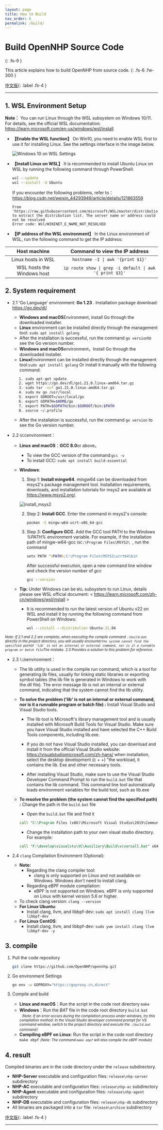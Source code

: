 ```yaml
---
layout: page
title: How to Build
nav_order: 6
permalink: /build/
---
```


# Build OpenNHP Source Code
{: .fs-9 }

This article explains how to build OpenNHP from source code.
{: .fs-6 .fw-300 }

[中文版](/zh-cn/build/){: .label .fs-4 }

---

## 1. WSL Environment Setup

**Note：** You can run Linux through the WSL subsystem on Windows 10/11. For details, see the official WSL documentation: https://learn.microsoft.com/en-us/windows/wsl/install

- **【Enable the WSL function】** On Win10, you need to enable WSL first to use it for installing Linux. See the settings interface in the image below.

   ![Windows 10 on WSL Settings](/images/win10wsl_en.png)

- **【Install Linux on WSL】** It is recommended to install Ubuntu Linux on WSL by running the following command through PowerShell:

   ```bat
   wsl --update
   wsl --install -d Ubuntu
   ```

   If you encounter the following problems, refer to：<https://blog.csdn.net/weixin_44293949/article/details/121863559>

   ```text
   From 'https://raw.githubusercontent.com/microsoft/WSL/master/distributions/DistributionInfo.json' to extract the distribution list. The server name or address could not be resolved
   Error code: Wsl/WININET_E_NAME_NOT_RESOLVED
   ```

- **【IP address of the WSL environment】** In the Linux environment of WSL, run the following command to get the IP address:

|        Host machine        |             Command to view the IP address              |
| :------------------------: | :-----------------------------------------------------: |
|     Linux hosts in WSL     |            `hostname -I \| awk '{print $1}'`            |
| WSL hosts the Windows host | `ip route show \| grep -i default \| awk '{ print $3}'` |

## 2. System requirement

- 2.1 'Go Language' environment: **Go 1.23** . Installation package download: <https://go.dev/dl/>
  - **Windows and macOS**Environment, install Go through the downloaded installer.
  - **Linux** environment can be installed directly through the management tool: `sudo apt install golang`
  - After the installation is successful, run the command `go version`to see the Go version number.
  - **Windows and macOS**environment，Install Go through the downloaded installer.
  - **Linux**Environment can be installed directly through the management tool:`sudo apt install golang` Or install it manually with the following command:

   ```bash
      1. sudo apt-get update
      2. wget https://go.dev/dl/go1.21.0.linux-amd64.tar.gz
      3. sudo tar -xvf go1.21.0.linux-amd64.tar.gz
      4. sudo mv go /usr/local
      5. export GOROOT=/usr/local/go
      6. export GOPATH=$HOME/go
      7. export PATH=$GOPATH/bin:$GOROOT/bin:$PATH
      8. source ~/.profile
   ```

  - After the installation is successful, run the command `go version` to see the Go version number.
- 2.2 `GCC`environment：
  - **Linux and macOS**：**GCC 8.0**or above。
    - To view the GCC version of the command:`gcc -v`
    - To install GCC: `sudo apt install build-essential`
  - **Windows**:
    1. Step 1: **Install mingw64**. mingw64 can be downloaded from msys2's package management tool. Installation requirements, downloads, and installation tutorials for msys2 are available at <https://www.msys2.org/>.

    ![install_msys2](/images/install_msys2.png)

    2. Step 2: **Install GCC**. Enter the command in msys2's console:

       ```bash
       pacman -S mingw-w64-ucrt-x86_64-gcc
       ```

    3. Step 3: **Configure GCC**. Add the GCC tool PATH to the Windows *%PATH%* environment variable. For example, if the installation path of mingw-w64-gcc is`C:\Program Files\MSYS2\ `, run the command

       ```bat
       setx PATH "%PATH%;C:\Program Files\MSYS2\ucrt64\bin
       ```
       After successful execution, open a new command line window and check the version number of *gcc*
       ```bat
       gcc --version
       ```

  - **Tip:** Under Windows can be ` WSL ` subsystem to run Linux, details please see WSL official document: < https://learn.microsoft.com/zh-cn/windows/wsl/install >
    - It is recommended to run the latest version of Ubuntu v22 on WSL and install it by running the following command from PowerShell on Windows:
      ```bat
      wsl --install --distribution Ubuntu-22.04
      ```

<small>*Note: If 2.1 and 2.2 are complete, when executing the compile command `.\build.bat `directly in the project directory, you will usually encounter` the system cannot find the specified path `or` 'lib' is not an internal or external command, nor is it a runnable program or batch file`The mistake. 2.3 Provides a solution to this problem for reference.*</small>

- 2.3 `lib`environment：


  - The lib utility is used in the compile run command, which is a tool for generating.lib files, usually for linking static libraries or exporting symbol tables (the.lib file is generated in Windows to work with the.dll file). The error message lib is not an internal or external command, indicating that the system cannot find the lib utility.

  - **To solve the problem ('lib' is not an internal or external command, nor is it a runnable program or batch file) :** Install Visual Studio and Visual Studio tools.

    - The lib tool is Microsoft's library management tool and is usually installed with Microsoft Build Tools for Visual Studio. Make sure you have Visual Studio installed and have selected the C++ Build Tools components, including lib.exe.

    - If you do not have Visual Studio installed, you can download and install it from the official Visual Studio website: https://visualstudiomicrosoft.com/zh-hans/ when installation, select the desktop development (c + +) "the workload, it contains the lib. Exe and other necessary tools.

    - After installing Visual Studio, make sure to use the Visual Studio Developer Command Prompt to run the `build.bat` file that contains the lib command. This command line tool automatically loads environment variables for the build tool, such as lib.exe

   - **To resolve the problem (the system cannot find the specified path) :** Change the path in the `build.bat` file

     - Open the `build.bat` file and find it
     ```bat
     call "C:\Program Files (x86)\Microsoft Visual Studio\2019\Community\VC\Auxiliary\Build\vcvarsall.bat" x64
     ```

     - Change the installation path to your own visual studio directory. For example:
     ```bat
     call "F:\develop\visualstu\VC\Auxiliary\Build\vcvarsall.bat" x64
     ```
   
- 2.4 `clang` Compilation Environment (Optional):

  - **Note:**
    - Regarding the clang compiler tool:
      * clang is only supported on Linux and not available on Windows. Windows don't need to install clang.
    - Regarding eBPF module compilation:
      * eBPF is not supported on Windows. eBPF is only supported on Linux with kernel version 5.6 or higher.
  - To check clang version: `clang --version`
  - **For Linux Ubuntu**:
    - Install clang, llvm, and libbpf-dev: `sudo apt install clang llvm libbpf-dev`
  - **For Linux CentOS**:
    - Install clang, llvm, and libbpf-dev: `sudo yum install clang llvm libbpf-dev -y`

## 3. compile

1. Pull the code repository

   ```bash
   git clone https://github.com/OpenNHP/opennhp.git
   ```

2. Go environment Settings

   ```bash
   go env -w GOPROXY="https://goproxy.cn,direct"
   ```

3. Compile and build
   - **Linux and macOS**：Run the script in the code root directory
   `make`
   - **Windows**：Run the *BAT* file in the code root directory
   `build.bat`<br>
   <small>*（Note: If an error occurs during the compilation process under windows, try this compilation method: In the Visual Studio developer command prompt for VS command window, switch to the project directory and execute the `./build.bat `command）*</small>
   - **Compiling eBPF on Linux**: Run the script in the code root directory
   `make ebpf`
   <small>*(Note: The command `make ebpf` will also compile the eBPF module)*</small>

## 4. result

Compiled binaries are in the code directory under the `release` subdirectory.

- **NHP-Server** executable and configuration files: `release\nhp-server` subdirectory
- **NHP-AC** executable and configuration files: `release\nhp-ac` subdirectory
- **NHP-Agent** executable and configuration files: `release\nhp-agent` subdirectory
- **NHP-DB** executable and configuration files: `release\nhp-db` subdirectory
- All binaries are packaged into a `tar` file: `release\archive` subdirectory

[中文版](/zh-cn/build/){: .label .fs-4 }

---

